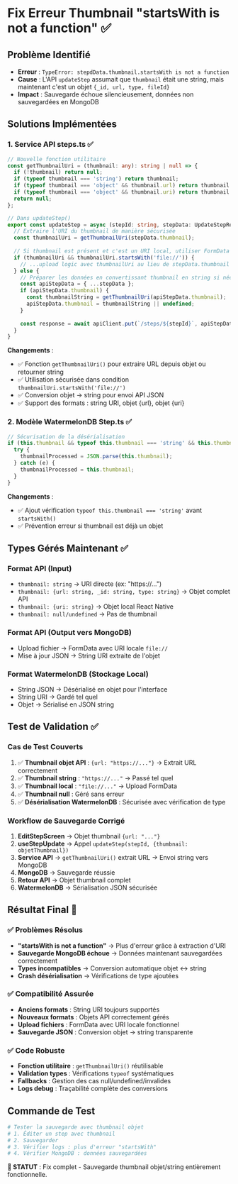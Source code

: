 # Fix Erreur Thumbnail "startsWith is not a function" ✅

## Problème Identifié
- **Erreur** : `TypeError: stepdData.thumbnail.startsWith is not a function`
- **Cause** : L'API `updateStep` assumait que `thumbnail` était une string, mais maintenant c'est un objet `{_id, url, type, fileId}`
- **Impact** : Sauvegarde échoue silencieusement, données non sauvegardées en MongoDB

## Solutions Implémentées

### 1. **Service API steps.ts** ✅
```typescript
// Nouvelle fonction utilitaire
const getThumbnailUri = (thumbnail: any): string | null => {
  if (!thumbnail) return null;
  if (typeof thumbnail === 'string') return thumbnail;
  if (typeof thumbnail === 'object' && thumbnail.url) return thumbnail.url;
  if (typeof thumbnail === 'object' && thumbnail.uri) return thumbnail.uri;
  return null;
};

// Dans updateStep()
export const updateStep = async (stepId: string, stepData: UpdateStepRequest): Promise<ApiStep> => {
  // Extraire l'URI du thumbnail de manière sécurisée
  const thumbnailUri = getThumbnailUri(stepData.thumbnail);
  
  // Si thumbnail est présent et c'est un URI local, utiliser FormData
  if (thumbnailUri && thumbnailUri.startsWith('file://')) {
    // ...upload logic avec thumbnailUri au lieu de stepData.thumbnail
  } else {
    // Préparer les données en convertissant thumbnail en string si nécessaire
    const apiStepData = { ...stepData };
    if (apiStepData.thumbnail) {
      const thumbnailString = getThumbnailUri(apiStepData.thumbnail);
      apiStepData.thumbnail = thumbnailString || undefined;
    }
    
    const response = await apiClient.put(`/steps/${stepId}`, apiStepData);
  }
}
```

**Changements** :
- ✅ Fonction `getThumbnailUri()` pour extraire URL depuis objet ou retourner string
- ✅ Utilisation sécurisée dans condition `thumbnailUri.startsWith('file://')`
- ✅ Conversion objet → string pour envoi API JSON
- ✅ Support des formats : string URI, objet {url}, objet {uri}

### 2. **Modèle WatermelonDB Step.ts** ✅
```typescript
// Sécurisation de la désérialisation
if (this.thumbnail && typeof this.thumbnail === 'string' && this.thumbnail.startsWith('{')) {
  try {
    thumbnailProcessed = JSON.parse(this.thumbnail);
  } catch (e) {
    thumbnailProcessed = this.thumbnail;
  }
}
```

**Changements** :
- ✅ Ajout vérification `typeof this.thumbnail === 'string'` avant `startsWith()`
- ✅ Prévention erreur si thumbnail est déjà un objet

## Types Gérés Maintenant ✅

### Format API (Input)
- `thumbnail: string` → URI directe (ex: "https://...")
- `thumbnail: {url: string, _id: string, type: string}` → Objet complet API
- `thumbnail: {uri: string}` → Objet local React Native
- `thumbnail: null/undefined` → Pas de thumbnail

### Format API (Output vers MongoDB)
- Upload fichier → FormData avec URI locale `file://`
- Mise à jour JSON → String URI extraite de l'objet

### Format WatermelonDB (Stockage Local)
- String JSON → Désérialisé en objet pour l'interface
- String URI → Gardé tel quel
- Objet → Sérialisé en JSON string

## Test de Validation ✅

### Cas de Test Couverts
1. ✅ **Thumbnail objet API** : `{url: "https://..."}` → Extrait URL correctement
2. ✅ **Thumbnail string** : `"https://..."` → Passé tel quel  
3. ✅ **Thumbnail local** : `"file://..."` → Upload FormData
4. ✅ **Thumbnail null** : Géré sans erreur
5. ✅ **Désérialisation WatermelonDB** : Sécurisée avec vérification de type

### Workflow de Sauvegarde Corrigé
1. **EditStepScreen** → Objet thumbnail `{url: "..."}`
2. **useStepUpdate** → Appel `updateStep(stepId, {thumbnail: objetThumbnail})`
3. **Service API** → `getThumbnailUri()` extrait URL → Envoi string vers MongoDB
4. **MongoDB** → Sauvegarde réussie
5. **Retour API** → Objet thumbnail complet
6. **WatermelonDB** → Sérialisation JSON sécurisée

## Résultat Final 🎯

### ✅ Problèmes Résolus
- **"startsWith is not a function"** → Plus d'erreur grâce à extraction d'URI
- **Sauvegarde MongoDB échoue** → Données maintenant sauvegardées correctement
- **Types incompatibles** → Conversion automatique objet ↔ string
- **Crash désérialisation** → Vérifications de type ajoutées

### ✅ Compatibilité Assurée  
- **Anciens formats** : String URI toujours supportés
- **Nouveaux formats** : Objets API correctement gérés
- **Upload fichiers** : FormData avec URI locale fonctionnel
- **Sauvegarde JSON** : Conversion objet → string transparente

### ✅ Code Robuste
- **Fonction utilitaire** : `getThumbnailUri()` réutilisable
- **Validation types** : Vérifications `typeof` systématiques
- **Fallbacks** : Gestion des cas null/undefined/invalides
- **Logs debug** : Traçabilité complète des conversions

## Commande de Test
```bash
# Tester la sauvegarde avec thumbnail objet
# 1. Éditer un step avec thumbnail
# 2. Sauvegarder 
# 3. Vérifier logs : plus d'erreur "startsWith"
# 4. Vérifier MongoDB : données sauvegardées
```

**🎯 STATUT** : Fix complet - Sauvegarde thumbnail objet/string entièrement fonctionnelle.
